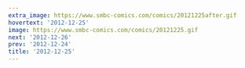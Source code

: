 ```yaml
---
extra_image: https://www.smbc-comics.com/comics/20121225after.gif
hovertext: '2012-12-25'
image: https://www.smbc-comics.com/comics/20121225.gif
next: '2012-12-26'
prev: '2012-12-24'
title: '2012-12-25'
---
```

